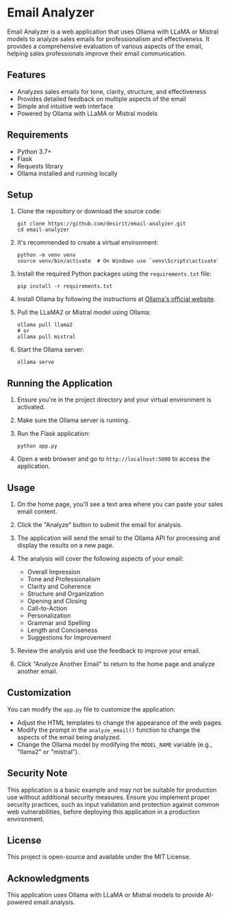 # Email Analyzer

Email Analyzer is a web application that uses Ollama with LLaMA or Mistral models to analyze sales emails for professionalism and effectiveness. It provides a comprehensive evaluation of various aspects of the email, helping sales professionals improve their email communication.

## Features

- Analyzes sales emails for tone, clarity, structure, and effectiveness
- Provides detailed feedback on multiple aspects of the email
- Simple and intuitive web interface
- Powered by Ollama with LLaMA or Mistral models

## Requirements

- Python 3.7+
- Flask
- Requests library
- Ollama installed and running locally

## Setup

1. Clone the repository or download the source code:
   ```
   git clone https://github.com/desirit/email-analyzer.git
   cd email-analyzer
   ```

2. It's recommended to create a virtual environment:
   ```
   python -m venv venv
   source venv/bin/activate  # On Windows use `venv\Scripts\activate`
   ```

3. Install the required Python packages using the `requirements.txt` file:
   ```
   pip install -r requirements.txt
   ```

4. Install Ollama by following the instructions at [Ollama's official website](https://ollama.ai/).

5. Pull the LLaMA2 or Mistral model using Ollama:
   ```
   ollama pull llama2
   # or
   ollama pull mistral
   ```

6. Start the Ollama server:
   ```
   ollama serve
   ```

## Running the Application

1. Ensure you're in the project directory and your virtual environment is activated.

2. Make sure the Ollama server is running.

3. Run the Flask application:
   ```
   python app.py
   ```

4. Open a web browser and go to `http://localhost:5000` to access the application.

## Usage

1. On the home page, you'll see a text area where you can paste your sales email content.

2. Click the "Analyze" button to submit the email for analysis.

3. The application will send the email to the Ollama API for processing and display the results on a new page.

4. The analysis will cover the following aspects of your email:
   - Overall Impression
   - Tone and Professionalism
   - Clarity and Coherence
   - Structure and Organization
   - Opening and Closing
   - Call-to-Action
   - Personalization
   - Grammar and Spelling
   - Length and Conciseness
   - Suggestions for Improvement

5. Review the analysis and use the feedback to improve your email.

6. Click "Analyze Another Email" to return to the home page and analyze another email.

## Customization

You can modify the `app.py` file to customize the application:

- Adjust the HTML templates to change the appearance of the web pages.
- Modify the prompt in the `analyze_email()` function to change the aspects of the email being analyzed.
- Change the Ollama model by modifying the `MODEL_NAME` variable (e.g., "llama2" or "mistral").

## Security Note

This application is a basic example and may not be suitable for production use without additional security measures. Ensure you implement proper security practices, such as input validation and protection against common web vulnerabilities, before deploying this application in a production environment.

## License

This project is open-source and available under the MIT License.

## Acknowledgments

This application uses Ollama with LLaMA or Mistral models to provide AI-powered email analysis.
